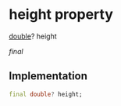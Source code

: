 


# height property







[double](https://api.flutter.dev/flutter/dart-core/double-class.html)? height
  
_<span class="feature">final</span>_






## Implementation

```dart
final double? height;
```







